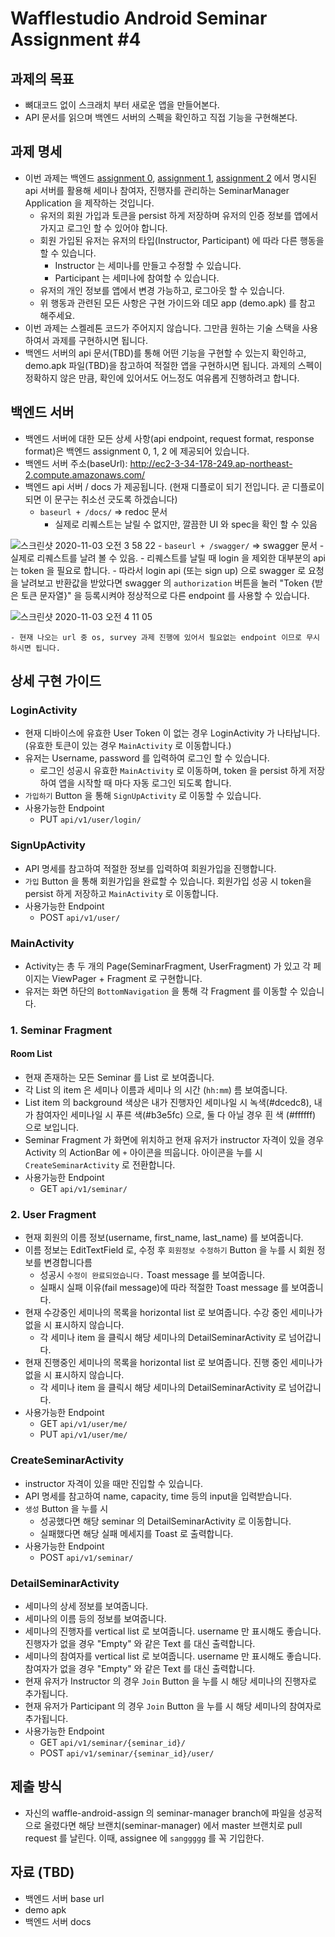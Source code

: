 # Wafflestudio Android Seminar Assignment #4

## 과제의 목표
- 뼈대코드 없이 스크래치 부터 새로운 앱을 만들어본다.
- API 문서를 읽으며 백엔드 서버의 스펙을 확인하고 직접 기능을 구현해본다.

## 과제 명세
- 이번 과제는 백엔드 [assignment 0](../../backend/seminar0/assignment), [assignment 1](../../backend/seminar1/assignment), [assignment 2](../../backend/seminar2/assignment) 에서 명시된 api 서버를 활용해 세미나 참여자, 진행자를 관리하는 SeminarManager Application 을 제작하는 것입니다.
    - 유저의 회원 가입과 토큰을 persist 하게 저장하며 유저의 인증 정보를 앱에서 가지고 로그인 할 수 있어야 합니다.
    - 회원 가입된 유저는 유저의 타입(Instructor, Participant) 에 따라 다른 행동을 할 수 있습니다.
        - Instructor 는 세미나를 만들고 수정할 수 있습니다.
        - Participant 는 세미나에 참여할 수 있습니다.
    - 유저의 개인 정보를 앱에서 변경 가능하고, 로그아웃 할 수 있습니다.
    - 위 행동과 관련된 모든 사항은 구현 가이드와 데모 app (demo.apk) 를 참고 해주세요.
- 이번 과제는 스켈레톤 코드가 주어지지 않습니다. 그만큼 원하는 기술 스택을 사용하여서 과제를 구현하시면 됩니다.
- 백엔드 서버의 api 문서(TBD)를 통해 어떤 기능을 구현할 수 있는지 확인하고, demo.apk 파일(TBD)을 참고하여 적절한 앱을 구현하시면 됩니다. 과제의 스펙이 정확하지 않은 만큼, 확인에 있어서도 어느정도 여유롭게 진행하려고 합니다.


## 백엔드 서버
- 백엔드 서버에 대한 모든 상세 사항(api endpoint, request format, response format)은 백엔드 assignment 0, 1, 2 에 제공되어 있습니다.
- 백엔드 서버 주소(baseUrl): http://ec2-3-34-178-249.ap-northeast-2.compute.amazonaws.com/
- 백엔드 api 서버 / docs 가 제공됩니다. (현재 디플로이 되기 전입니다. 곧 디플로이 되면 이 문구는 취소선 긋도록 하겠습니다)
    - `baseurl + /docs/` => redoc 문서
        - 실제로 리퀘스트는 날릴 수 없지만, 깔끔한 UI 와 spec을 확인 할 수 있음
        
![스크린샷 2020-11-03 오전 3 58 22](https://user-images.githubusercontent.com/37951125/97907662-f51cdf80-1d88-11eb-8382-ef97b29d4da4.png)
    - `baseurl + /swagger/` => swagger 문서
        - 실제로 리퀘스트를 날려 볼 수 있음.
        - 리퀘스트를 날릴 때 login 을 제외한 대부분의 api 는 token 을 필요로 합니다.
        - 따라서 login api (또는 sign up) 으로 swagger 로 요청을 날려보고 반환값을 받았다면 swagger 의 `authorization` 버튼을 눌러 "Token {받은 토큰 문자열}" 을 등록시켜야 정상적으로 다른 endpoint 를 사용할 수 있습니다.
        
 ![스크린샷 2020-11-03 오전 4 11 05](https://user-images.githubusercontent.com/37951125/97908883-a708db80-1d8a-11eb-98d4-ebc8ad8f425a.png)

    - 현재 나오는 url 중 os, survey 과제 진행에 있어서 필요없는 endpoint 이므로 무시하시면 됩니다.
    

## 상세 구현 가이드

### LoginActivity
- 현재 디바이스에 유효한 User Token 이 없는 경우 LoginActivity 가 나타납니다. (유효한 토큰이 있는 경우 `MainActivity` 로 이동합니다.)
- 유저는 Username, password 를 입력하여 로그인 할 수 있습니다.
    - 로그인 성공시 유효한 `MainActivity` 로 이동하며, token 을 persist 하게 저장하여 앱을 시작할 때 마다 자동 로그인 되도록 합니다.
- `가입하기` Button 을 통해 `SignUpActivity` 로 이동할 수 있습니다.
- 사용가능한 Endpoint
    - PUT `api/v1/user/login/`

### SignUpActivity
- API 명세를 참고하여 적절한 정보를 입력하여 회원가입을 진행합니다.
- `가입` Button 을 통해 회원가입을 완료할 수 있습니다. 회원가입 성공 시 token을 persist 하게 저장하고 `MainActivity` 로 이동합니다.
- 사용가능한 Endpoint
    - POST `api/v1/user/`

### MainActivity
- Activity는 총 두 개의 Page(SeminarFragment, UserFragment) 가 있고 각 페이지는 ViewPager + Fragment 로 구현합니다.
- 유저는 화면 하단의 `BottomNavigation` 을 통해 각 Fragment 를 이동할 수 있습니다.

### 1. Seminar Fragment
#### Room List
- 현재 존재하는 모든 Seminar 를 List 로 보여줍니다.
- 각 List 의 item 은 세미나 이름과 세미나 의 시간 (`hh:mm`) 름 보여줍니다.
- List item 의 background 색상은 내가 진행자인 세미나일 시 녹색(#dcedc8), 내가 참여자인 세미나일 시 푸른 색(#b3e5fc) 으로, 둘 다 아닐 경우 흰 색 (#ffffff) 으로 보입니다.
- Seminar Fragment 가 화면에 위치하고 현재 유저가 instructor 자격이 있을 경우 Activity 의 ActionBar 에 `+` 아이콘을 띄웁니다. 아이콘을 누를 시 `CreateSeminarActivity` 로 전환합니다.
- 사용가능한 Endpoint
    - GET `api/v1/seminar/`

### 2. User Fragment
- 현재 회원의 이름 정보(username, first_name, last_name) 를 보여줍니다.
- 이름 정보는 EditTextField 로, 수정 후 `회원정보 수정하기` Button 을 누를 시 회원 정보를 변경합니다름
    - 성공시 `수정이 완료되었습니다.` Toast message 를 보여줍니다.
    - 실패시 실패 이유(fail message)에 따라 적절한 Toast message 를 보여줍니다.
- 현재 수강중인 세미나의 목록을 horizontal list 로 보여줍니다. 수강 중인 세미나가 없을 시 표시하지 않습니다.
    - 각 세미나 item 을 클릭시 해당 세미나의 DetailSeminarActivity 로 넘어갑니다.
- 현재 진행중인 세미나의 목록을 horizontal list 로 보여줍니다. 진행 중인 세미나가 없을 시 표시하지 않습니다.
    - 각 세미나 item 을 클릭시 해당 세미나의 DetailSeminarActivity 로 넘어갑니다.
- 사용가능한 Endpoint
    - GET `api/v1/user/me/`
    - PUT `api/v1/user/me/`

### CreateSeminarActivity
- instructor 자격이 있을 때만 진입할 수 있습니다.
- API 명세를 참고하여 name, capacity, time 등의 input을 입력받습니다.
- `생성`  Button 을 누를 시
    - 성공했다면 해당 seminar 의 DetailSeminarActivity 로 이동합니다.
    - 실패했다면 해당 실패 메세지를 Toast 로 출력합니다.
- 사용가능한 Endpoint
    - POST `api/v1/seminar/`

### DetailSeminarActivity
- 세미나의 상세 정보를 보여줍니다.
- 세미나의 이름 등의 정보를 보여줍니다.
- 세미나의 진행자를 vertical list 로 보여줍니다. username 만 표시해도 좋습니다. 진행자가 없을 경우 "Empty" 와 같은 Text 를 대신 출력합니다.
- 세미나의 참여자를 vertical list 로 보여줍니다. username 만 표시해도 좋습니다. 참여자가 없을 경우 "Empty" 와 같은 Text 를 대신 출력합니다.
- 현재 유저가 Instructor 의 경우 `Join` Button 을 누를 시 해당 세미나의 진행자로 추가됩니다.
- 현재 유저가 Participant 의 경우 `Join` Button 을 누를 시 해당 세미나의 참여자로 추가됩니다.
- 사용가능한 Endpoint
    - GET `api/v1/seminar/{seminar_id}/`
    - POST `api/v1/seminar/{seminar_id}/user/`

## **제출 방식**
- 자신의 waffle-android-assign 의 seminar-manager branch에 파일을 성공적으로 올렸다면 해당 브랜치(seminar-manager) 에서 master 브랜치로 pull request 를 날린다. 이때, assignee 에 `sanggggg` 를 꼭 기입한다.


## 자료 (TBD)
- 백엔드 서버 base url
- demo apk
- 백엔드 서버 docs

